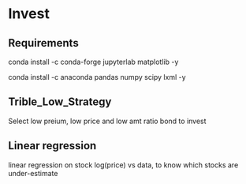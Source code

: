 # Invest

## Requirements
conda install -c conda-forge jupyterlab matplotlib -y

conda install -c anaconda pandas numpy scipy lxml -y


## Trible_Low_Strategy
Select low preium, low price and low amt ratio bond to invest

## Linear regression
linear regression on stock log(price) vs data, to know which stocks are under-estimate


